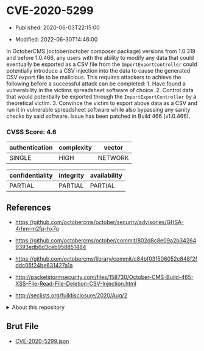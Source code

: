 # CVE-2020-5299

- Published: 2020-06-03T22:15:00

- Modified: 2022-06-30T14:46:00

In OctoberCMS (october/october composer package) versions from 1.0.319 and before 1.0.466, any users with the ability to modify any data that could eventually be exported as a CSV file from the `ImportExportController` could potentially introduce a CSV injection into the data to cause the generated CSV export file to be malicious. This requires attackers to achieve the following before a successful attack can be completed: 1. Have found a vulnerability in the victims spreadsheet software of choice. 2. Control data that would potentially be exported through the `ImportExportController` by a theoretical victim. 3. Convince the victim to export above data as a CSV and run it in vulnerable spreadsheet software while also bypassing any sanity checks by said software. Issue has been patched in Build 466 (v1.0.466).

### CVSS Score: **4.6**

| authentication | complexity | vector |
| --- | --- | --- |
| SINGLE | HIGH | NETWORK |

| confidentiality | integrity | availability |
| --- | --- | --- |
| PARTIAL | PARTIAL | PARTIAL |

## References

* https://github.com/octobercms/october/security/advisories/GHSA-4rhm-m2fp-hx7q

* https://github.com/octobercms/october/commit/802d8c8e09a2b342649393edb6d3ceb958851484

* https://github.com/octobercms/library/commit/c84bf03f506052c848f2fddc05f24be631427a1a

* http://packetstormsecurity.com/files/158730/October-CMS-Build-465-XSS-File-Read-File-Deletion-CSV-Injection.html

* http://seclists.org/fulldisclosure/2020/Aug/2

<details>
<summary>About this repository</summary> 

  This repository is part of the project [Live Hack CVE](https://github.com/Live-Hack-CVE). Main website can be found [www.live-hack.org](https://www.live-hack.org) 
  
  Made by [Sn0wAlice](https://github.com/Sn0wAlice) for the people that care about security and need to have a feed of the latest CVEs. Hope you enjoy it, don't forget to star the repo and follow me on [Twitter](https://twitter.com/Sn0wAlice) and [Github](https://github.com/Sn0wAlice). And that is my [personnal website](https://www.alice-snow.me/)

  - [Home Page](https://github.com/Live-Hack-CVE)
  - [Framework](https://github.com/Live-Hack-CVE/cve-framework)
  - [CVE database](https://github.com/Live-Hack-CVE/full_database)
  - [Changelog](https://github.com/Live-Hack-CVE/Changelog)
</details>

## Brut File

* [CVE-2020-5299.json](https://raw.githubusercontent.com/Live-Hack-CVE/full_database/main/cves/2020/CVE-2020-5299.json)

